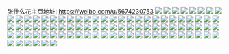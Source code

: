 张什么花主页地址: https://weibo.com/u/5674230753 
![](https://wx4.sinaimg.cn/mw2000/006c0uCRly1h94cogekpfj31ny297u0x.jpg) 
![](https://wx4.sinaimg.cn/mw2000/006c0uCRgy1h92heu8fp5j30u01hcn5x.jpg) 
![](https://wx4.sinaimg.cn/mw2000/006c0uCRgy1h92hewulouj30u01hcgwy.jpg) 
![](https://wx4.sinaimg.cn/mw2000/006c0uCRgy1h92hex8a5xj30u01hc13q.jpg) 
![](https://wx4.sinaimg.cn/mw2000/006c0uCRgy1h92hf1gqkpj30tk1gjgsr.jpg) 
![](https://wx4.sinaimg.cn/mw2000/006c0uCRgy1h92hf2bibzj30u01hcgu3.jpg) 
![](https://wx4.sinaimg.cn/mw2000/006c0uCRly1h8yr7nzoztj32c02zchdv.jpg) 
![](https://wx4.sinaimg.cn/mw2000/006c0uCRly1h8yr7kdpq8j32c02zehdt.jpg) 
![](https://wx4.sinaimg.cn/mw2000/006c0uCRly1h8yr7r1gtvj324q2hz4qr.jpg) 
![](https://wx4.sinaimg.cn/mw2000/006c0uCRly1h8yr7ur2qsj32512gjqv6.jpg) 
![](https://wx4.sinaimg.cn/mw2000/006c0uCRly1h8yr7vpwvlj31db1nub29.jpg) 
![](https://wx4.sinaimg.cn/mw2000/006c0uCRly1h8yr80h9fwj31ef1oi7wh.jpg) 
![](https://wx4.sinaimg.cn/mw2000/006c0uCRly1h8yr8oqxqzj320q2ozb2a.jpg) 
![](https://wx4.sinaimg.cn/mw2000/006c0uCRgy1h82oq802m0j31sb29jnpd.jpg) 
![](https://wx4.sinaimg.cn/mw2000/006c0uCRgy1h82oqda9vhj32c03404qr.jpg) 
![](https://wx4.sinaimg.cn/mw2000/006c0uCRgy1h82oqdsamkj30zj1bedku.jpg) 
![](https://wx4.sinaimg.cn/mw2000/006c0uCRgy1h82oqmsiilj32c0340kjp.jpg) 
![](https://wx4.sinaimg.cn/mw2000/006c0uCRgy1h82oq6cimfj30u01a71ca.jpg) 
![](https://wx4.sinaimg.cn/mw2000/006c0uCRgy1h82oqqa26vj31pd285npd.jpg) 
![](https://wx4.sinaimg.cn/mw2000/006c0uCRgy1h82oqu474ij32c02qthdt.jpg) 
![](https://wx4.sinaimg.cn/mw2000/006c0uCRgy1h7uln7mpvxj31o0280npd.jpg) 
![](https://wx4.sinaimg.cn/mw2000/006c0uCRgy1h7ulnzr01bj32oy20a1kz.jpg) 
![](https://wx4.sinaimg.cn/mw2000/006c0uCRgy1h7gxkd6dv9j31ry2d2b29.jpg) 
![](https://wx4.sinaimg.cn/mw2000/006c0uCRgy1h7gxklqcw3j33402c0npd.jpg) 
![](https://wx4.sinaimg.cn/mw2000/006c0uCRgy1h7gxkp2vddj33402c0npd.jpg) 
![](https://wx4.sinaimg.cn/mw2000/006c0uCRgy1h8fkhcttlsj32bp2mr7wi.jpg) 
![](https://wx4.sinaimg.cn/mw2000/006c0uCRgy1h8fkhdslowj30zk130art.jpg) 
![](https://wx4.sinaimg.cn/mw2000/006c0uCRgy1h8fkjvxaxtj32c0340qv5.jpg) 
![](https://wx4.sinaimg.cn/mw2000/006c0uCRgy1h66gh08aa7j31pv26fmzx.jpg) 
![](https://wx4.sinaimg.cn/mw2000/006c0uCRgy1h66gh1ku0lj31jl23x761.jpg) 
![](https://wx4.sinaimg.cn/mw2000/006c0uCRgy1h66gh4g3muj31sc2ds41e.jpg) 
![](https://wx4.sinaimg.cn/mw2000/006c0uCRly1h61o3940nyj31pf24y44b.jpg) 
![](https://wx4.sinaimg.cn/mw2000/006c0uCRly1h61o360p0rj31l42dib29.jpg) 
![](https://wx4.sinaimg.cn/mw2000/006c0uCRly1h61o3cddr7j32c0340hdv.jpg) 
![](https://wx4.sinaimg.cn/mw2000/006c0uCRly1h61o3en1j7j32am2oahdt.jpg) 
![](https://wx4.sinaimg.cn/mw2000/006c0uCRgy1h5mpsjh07rj31mc1tc7vq.jpg) 
![](https://wx4.sinaimg.cn/mw2000/006c0uCRgy1h5mpsltwzsj31zb1yoqv5.jpg) 
![](https://wx4.sinaimg.cn/mw2000/006c0uCRgy1h5mpsp66kwj32c0340hdt.jpg) 
![](https://wx4.sinaimg.cn/mw2000/006c0uCRgy1h5mpsnrfhoj320e2un1ky.jpg) 
![](https://wx4.sinaimg.cn/mw2000/006c0uCRgy1h8vop3p3irj32c0340npg.jpg) 
![](https://wx4.sinaimg.cn/mw2000/006c0uCRgy1h8vop8ogpij32c0340b2a.jpg) 
![](https://wx4.sinaimg.cn/mw2000/006c0uCRgy1h8vor31dmpj32c0340hdu.jpg) 
![](https://wx4.sinaimg.cn/mw2000/006c0uCRgy1h5dsvluintj33342bc1ky.jpg) 
![](https://wx4.sinaimg.cn/mw2000/006c0uCRgy1h4yjzqufatj31sc2dse4c.jpg) 
![](https://wx4.sinaimg.cn/mw2000/006c0uCRgy1h8fkakgfrfj31rn29ue53.jpg) 
![](https://wx4.sinaimg.cn/mw2000/006c0uCRgy1gu2j2t2rdvj31o026qhdt.jpg) 
![](https://wx4.sinaimg.cn/mw2000/006c0uCRgy1gu2j2xlnjwj33402c0e83.jpg) 
![](https://wx4.sinaimg.cn/mw2000/006c0uCRgy1gu2j2zmtc0j31o0280qv5.jpg) 
![](https://wx4.sinaimg.cn/mw2000/006c0uCRly1gtjw4xqlryj31o0280hdu.jpg) 
![](https://wx4.sinaimg.cn/mw2000/006c0uCRly1gtjw55i5ynj31m72c6b29.jpg) 
![](https://wx4.sinaimg.cn/mw2000/006c0uCRly1gtjw50bddvj31o02804qr.jpg) 
![](https://wx4.sinaimg.cn/mw2000/006c0uCRly1gtjw57a4mhj31sc2dskjm.jpg) 
![](https://wx4.sinaimg.cn/mw2000/006c0uCRgy1h8voz2prtyj32402op7wi.jpg) 
![](https://wx4.sinaimg.cn/mw2000/006c0uCRgy1h8voz526s0j33402c01kz.jpg) 
![](https://wx4.sinaimg.cn/mw2000/006c0uCRgy1h8voz7ir1gj323x2hqe83.jpg) 
![](https://wx4.sinaimg.cn/mw2000/006c0uCRgy1h8vozabe03j32402v57wk.jpg) 
![](https://wx4.sinaimg.cn/mw2000/006c0uCRgy1h8vozc4crrj33402c0qv6.jpg) 
![](https://wx4.sinaimg.cn/mw2000/006c0uCRly1gp4ijqjsbwj30n00u80we.jpg) 
![](https://wx4.sinaimg.cn/mw2000/006c0uCRgy1h8vowrngdrj33402c0b2b.jpg) 
![](https://wx4.sinaimg.cn/mw2000/006c0uCRly1gp4ijpp228j32c03404qt.jpg) 
![](https://wx4.sinaimg.cn/mw2000/006c0uCRly1gp4ijr9djdj32973094qp.jpg) 
![](https://wx4.sinaimg.cn/mw2000/006c0uCRly1gp4ijyc9nnj32c0340u0x.jpg) 
![](https://wx4.sinaimg.cn/mw2000/006c0uCRgy1h8vown1ch0j31o0280kjm.jpg) 
![](https://wx4.sinaimg.cn/mw2000/006c0uCRly1gp4ijsy4krj32742xi1kx.jpg) 
![](https://wx4.sinaimg.cn/mw2000/006c0uCRgy1h8vowkb8xrj33402c04qr.jpg) 
![](https://wx4.sinaimg.cn/mw2000/006c0uCRgy1h8vowq0xvuj327y2z5kjo.jpg) 
![](https://wx4.sinaimg.cn/mw2000/006c0uCRly1gp46d3v7baj32c0340e82.jpg) 
![](https://wx4.sinaimg.cn/mw2000/006c0uCRly1gp46d644b7j32c03407wi.jpg) 
![](https://wx4.sinaimg.cn/mw2000/006c0uCRly1gp46d7ne6qj325w2knnpd.jpg) 
![](https://wx4.sinaimg.cn/mw2000/006c0uCRly1gp46d90bsvj32c0340u0z.jpg) 
![](https://wx4.sinaimg.cn/mw2000/006c0uCRly1gp46dbydkpj32k52c0kjl.jpg) 
![](https://wx4.sinaimg.cn/mw2000/006c0uCRly1gp46deaodqj33402c0e81.jpg) 
![](https://wx4.sinaimg.cn/mw2000/006c0uCRly1gohguaqjznj31o0280b2b.jpg) 
![](https://wx4.sinaimg.cn/mw2000/006c0uCRly1gohguhr4cpj31o0280kjn.jpg) 
![](https://wx4.sinaimg.cn/mw2000/006c0uCRly1gohgujq2fxj31o0280e83.jpg) 
![](https://wx4.sinaimg.cn/mw2000/006c0uCRly1gohgulc9pqj31o0280e83.jpg) 
![](https://wx4.sinaimg.cn/mw2000/006c0uCRly1gohb04e623j31kr27znpe.jpg) 
![](https://wx4.sinaimg.cn/mw2000/006c0uCRly1gohb09huqqj33402c0e81.jpg) 
![](https://wx4.sinaimg.cn/mw2000/006c0uCRly1gohb01o01uj31o0280x6q.jpg) 
![](https://wx4.sinaimg.cn/mw2000/006c0uCRly1gohb06im8ej31o0280b2b.jpg) 
![](https://wx4.sinaimg.cn/mw2000/006c0uCRly1gohb0c845kj33402c01ky.jpg) 
![](https://wx4.sinaimg.cn/mw2000/006c0uCRly1gohb084ocfj31o01x4npe.jpg) 
![](https://wx4.sinaimg.cn/mw2000/006c0uCRly1gmeaj6irssj30u0140ws4.jpg) 
![](https://wx4.sinaimg.cn/mw2000/006c0uCRly1gkus6c772gj30u01404ck.jpg) 
![](https://wx4.sinaimg.cn/mw2000/006c0uCRly1gkus6d6lqmj30n01it7ki.jpg) 
![](https://wx4.sinaimg.cn/mw2000/006c0uCRly1gkus6dmuk0j30u0140qgb.jpg) 
![](https://wx4.sinaimg.cn/mw2000/006c0uCRly1gkus6ea4gzj30u0140wrb.jpg) 
![](https://wx4.sinaimg.cn/mw2000/006c0uCRly1gkus6evahhj30n01pcwz8.jpg) 
![](https://wx4.sinaimg.cn/mw2000/006c0uCRly1gkus6gicsdj30u0140am7.jpg) 
